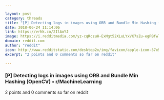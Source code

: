 ```yaml
---

layout: post
category: threads
title: "[P] Detecting logs in images using ORB and Bundle Min Hashing (OpenCV)"
date: 2018-06-24 11:14:06
link: https://vrhk.co/2IlAoYJ
image: https://i.redditmedia.com/yz-cqRczuH-ExMgt52XLuLYxVK7sZu-egPBfwliAQIQ.jpg?w=320&s=6e45efda49debcf6ef455361638399d4
domain: reddit.com
author: "reddit"
icon: http://www.redditstatic.com/desktop2x/img/favicon/apple-icon-57x57.png
excerpt: "2 points and 0 comments so far on reddit"

---
```


### [P] Detecting logs in images using ORB and Bundle Min Hashing (OpenCV) • r/MachineLearning

2 points and 0 comments so far on reddit